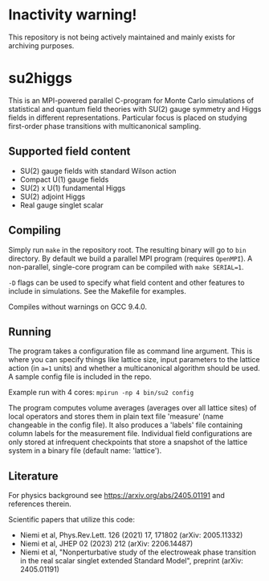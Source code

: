 # Inactivity warning!
This repository is not being actively maintained and mainly exists for archiving purposes.

# su2higgs

This is an MPI-powered parallel C-program for Monte Carlo simulations of statistical and quantum field theories with SU(2) gauge symmetry and Higgs fields in different representations. Particular focus is placed on studying first-order phase transitions with multicanonical sampling.



## Supported field content

- SU(2) gauge fields with standard Wilson action
- Compact U(1) gauge fields
- SU(2) x U(1) fundamental Higgs
- SU(2) adjoint Higgs
- Real gauge singlet scalar

## Compiling

Simply run ```make``` in the repository root. The resulting binary will go to ```bin``` directory. By default we build a parallel MPI program (requires ```OpenMPI```). A non-parallel, single-core program can be compiled with ```make SERIAL=1```.

```-D``` flags can be used to specify what field content and other features to include in simulations. See the Makefile for examples.

Compiles without warnings on GCC 9.4.0.

## Running

The program takes a configuration file as command line argument. This is where you can specify things like lattice size, input parameters to the lattice action (in ```a=1``` units) and whether a multicanonical algorithm should be used.  A sample config file is included in the repo.

Example run with 4 cores:
```mpirun -np 4 bin/su2 config```

The program computes volume averages (averages over all lattice sites) of local operators and stores them in plain text file 'measure' (name changeable in the config file). It also produces a 'labels' file containing column labels for the measurement file. Individual field configurations are only stored at infrequent checkpoints that store a snapshot of the lattice system in a binary file (default name: 'lattice').

## Literature

For physics background see https://arxiv.org/abs/2405.01191 and references therein.

Scientific papers that utilize this code:
- Niemi et al, Phys.Rev.Lett. 126 (2021) 17, 171802 (arXiv: 2005.11332)
- Niemi et al, JHEP 02 (2023) 212 (arXiv: 2206.14487)
- Niemi et al, "Nonperturbative study of the electroweak phase transition in the real scalar singlet extended Standard Model", preprint (arXiv: 2405.01191)
